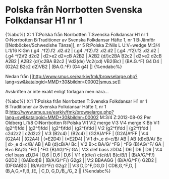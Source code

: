 # Polska från Norrbotten Svenska Folkdansar H1 nr 1

{%abc%}
X: 1
T:Polska från Norrbotten
T:Svenska Folkdansar H1 nr 1
O:Norrbotten
B:Traditioner av Svenska Folkdansar Häfte 1, nr 1
B:Jämför [[Notböcker/Schwedishe Tänze]], nr 5
R:Polska
Z:Nils L
U:V=wedge
M:3/4
L:1/16
K:Gm
(.g4 .^f2).f2 .d2.d2 | (.g4 .^f2).f2 .d2.d2 | (.g4 .^f2).f2 .d2.d2 | (.g4 ^f2)f2 d2d2 |
d2>e2 d2=cB A2B2 | A2B2 {d/}c2BA B2c2 | d2>e2 d2cB A2B2 | A2B2 {d/}c2BA B2c2 |
Vd2(de) Vc2(cd) VB2(Bc) | (BA.G.^F) G4 D4 | (G2A2 B2c2 d2)VB2 | (BA.G.^F) (G4 g4) |]
{%endabc%}

Nedan från [[http://www.smus.se/earkiv/fmk/browselarge.php?lang=sw&katalogid=MMD+30&bildnr=00002|smus.se]]

Avskriften är inte exakt enligt förlagan men nära...

{%abc%}
X:1
T:Polska från Norrbotten
T:Svenska Folkdansar H1 nr 1
B:Traditioner av Svenska Folkdansar Häfte 1, nr 1
B:http://www.smus.se/earkiv/fmk/browselarge.php?lang=sw&katalogid=MMD+30&bildnr=00002
M:3/4
Z:2012-08-02 Per Oldberg
L:1/8
O:Norrbotten
R:Polska
V:1
V:2 merge 
V:3 
V:4 merge
K:Bb
V:1
(g2^f)fdd | (g2^f)fdd | (g2^f)fdd | (g2^f)fdd | 
V:2
(g2^f)fdd | (g2^f)fdd | c2d2z2 | c2d2z2 | 
V:3
(B2c4) | (B2c4) | (G2A)A^FF | (G2A)A^FF | 
V:4
(G2A4) | (G2A4) | (=E2D4) | (=E2D4) | 
V:1
d>_e d=c/B/ AB | AB {d}cB/A/ Bc | d>_e d=c/B/ AB | AB {d}cB/A/ Bc | 
V:2
B>c BA/G/ ^FG | ^FG {B}AG/^F/ GA | B>c BA/G/ ^FG | ^FG {B}AG/^F/ GA | 
V:3 clef bass
zDD4 | D6 | D6 | D6 | 
V:4 clef bass
zD,D4 | D,6 | D,6 | D,6 | 
V:1
d(d/e/) c(c/d/) B(c/B/) | (B/A/G/^F/) G2D2 | (GABcd)B | (B/A/G/^F/) G2g2 ||
V:2
BBAAGG | (B/A/G/^F/) G2D2 | (DFGAB)G | (B/A/G/^F/) G2g2 ||
V:3
D,D^F,DG,D | CDB,G,^F,D, | (B,A,G,=F,B,,)E, | C,D, G,D,/B,,/G,,2 || 
{%endabc%}
